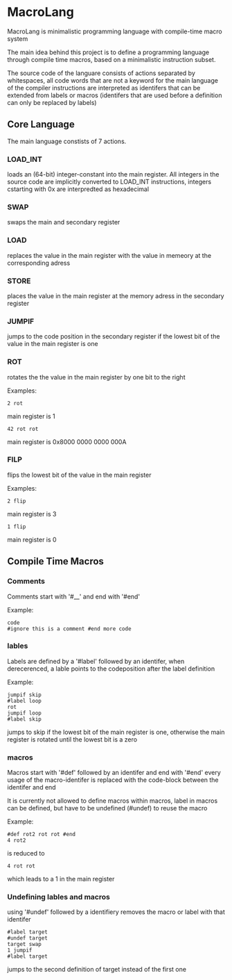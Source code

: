 # MacroLang
MacroLang is minimalistic programming language with compile-time macro system

The main idea behind this project is to define a programming language through compile time macros, based on a minimalistic instruction subset.

The source code of the languare consists of actions separated by whitespaces, all code words that are not a keyword for the main language of the compiler instructions are interpreted as identifers that can be extended from labels or macros (identifers that are used before a definition can only be replaced by labels)

## Core Language
The main language constists of 7 actions.
### LOAD_INT
loads an (64-bit) integer-constant into the main register. 
All integers in the source code are implicitly converted to LOAD_INT instructions,
integers cstarting with 0x are interpredted as hexadecimal

### SWAP
swaps the main and secondary register

### LOAD
replaces the value in the main register with the value in memeory at the corresponding adress

### STORE
places the value in the main register at the memory adress in the secondary register

### JUMPIF
jumps to the code position in the secondary register if the lowest bit of the value in the main register is one

### ROT
rotates the the value in the main register by one bit to the right

Examples:
```
2 rot
```
main register is 1

```
42 rot rot
```
main register is 0x8000 0000 0000 000A

### FILP
flips the lowest bit of the value in the main register

Examples:
```
2 flip
```
main register is 3

```
1 flip
```
main register is 0

## Compile Time Macros

### Comments
Comments start with '#__' and end with '#end'

Example:
```
code 
#ignore this is a comment #end more code
```

### lables
Labels are defined by a '#label' followed by an identifer, 
when derecerenced, a lable points to the codeposition after the label definition

Example:
```
jumpif skip
#label loop
rot
jumpif loop
#label skip
```
jumps to skip if the lowest bit of the main register is one, 
otherwise the main register is rotated until the lowest bit is a zero

### macros
Macros start with '#def' followed by an identifer and end with '#end'
every usage of the macro-identifer is replaced with the code-block between the identifer and end

It is currently not allowed to define macros within macros, label in macros can be defined, but have to be undefined (#undef)
to reuse the macro

Example:

```
#def rot2 rot rot #end
4 rot2
```
is reduced to 
```
4 rot rot
```
which leads to a 1 in the main register

### Undefining lables and macros
using '#undef' followed by a identifiery removes the macro or label with that identifer
```
#label target
#undef target
target swap
1 jumpif
#label target
```
jumps to the second definition of target instead of the first one
	

